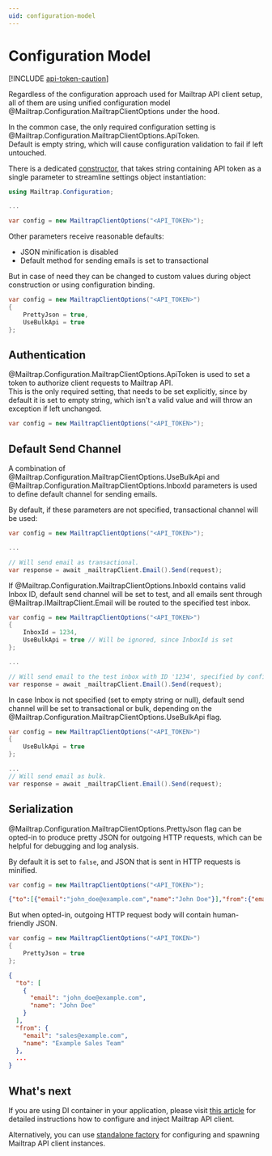 ```yaml
---
uid: configuration-model
---
```



# Configuration Model

[!INCLUDE [api-token-caution](../includes/api-token-caution.md)]

Regardless of the configuration approach used for Mailtrap API client setup, all of them are using unified configuration model @Mailtrap.Configuration.MailtrapClientOptions under the hood.

In the common case, the only required configuration setting is @Mailtrap.Configuration.MailtrapClientOptions.ApiToken.  
Default is empty string, which will cause configuration validation to fail if left untouched.  

There is a dedicated [constructor](xref:Mailtrap.Configuration.MailtrapClientOptions.%23ctor(System.String)), that takes string containing API token as a single parameter to streamline settings object instantiation:
```csharp
using Mailtrap.Configuration;

...

var config = new MailtrapClientOptions("<API_TOKEN>");
```  

Other parameters receive reasonable defaults:
 - JSON minification is disabled
 - Default method for sending emails is set to transactional

But in case of need they can be changed to custom values during object construction or using configuration binding.
```cs
var config = new MailtrapClientOptions("<API_TOKEN>")
{
    PrettyJson = true,
    UseBulkApi = true
};
```


## Authentication
@Mailtrap.Configuration.MailtrapClientOptions.ApiToken is used to set a token to authorize client requests to Mailtrap API.  
This is the only required setting, that needs to be set explicitly, since by default it is set to empty string,
which isn't a valid value and will throw an exception if left unchanged.
```cs
var config = new MailtrapClientOptions("<API_TOKEN>");
```

## Default Send Channel
A combination of @Mailtrap.Configuration.MailtrapClientOptions.UseBulkApi and @Mailtrap.Configuration.MailtrapClientOptions.InboxId parameters
is used to define default channel for sending emails.  

By default, if these parameters are not specified, transactional channel will be used:
```cs
var config = new MailtrapClientOptions("<API_TOKEN>");

...

// Will send email as transactional.
var response = await _mailtrapClient.Email().Send(request);
```

If @Mailtrap.Configuration.MailtrapClientOptions.InboxId contains valid Inbox ID, default send channel will be set to test,
and all emails sent through @Mailtrap.IMailtrapClient.Email will be routed to the specified test inbox.

```cs
var config = new MailtrapClientOptions("<API_TOKEN>")
{
    InboxId = 1234,
    UseBulkApi = true // Will be ignored, since InboxId is set
};

...

// Will send email to the test inbox with ID '1234', specified by configuration.
var response = await _mailtrapClient.Email().Send(request);
```

In case Inbox is not specified (set to empty string or null), default send channel will be set to transactional or bulk,
depending on the @Mailtrap.Configuration.MailtrapClientOptions.UseBulkApi flag.

```cs
var config = new MailtrapClientOptions("<API_TOKEN>")
{
    UseBulkApi = true
};

...
// Will send email as bulk.
var response = await _mailtrapClient.Email().Send(request);
```


## Serialization
@Mailtrap.Configuration.MailtrapClientOptions.PrettyJson flag can be opted-in to produce pretty JSON for outgoing HTTP requests,
which can be helpful for debugging and log analysis.

By default it is set to `false`, and JSON that is sent in HTTP requests is minified.
```cs
var config = new MailtrapClientOptions("<API_TOKEN>");
```

```json
{"to":[{"email":"john_doe@example.com","name":"John Doe"}],"from":{"email":"sales@example.com","name":"Example Sales Team"},...}
```

But when opted-in, outgoing HTTP request body will contain human-friendly JSON.

```cs
var config = new MailtrapClientOptions("<API_TOKEN>")
{
    PrettyJson = true
};
```

```json
{
  "to": [
    {
      "email": "john_doe@example.com",
      "name": "John Doe"
    }
  ],
  "from": {
    "email": "sales@example.com",
    "name": "Example Sales Team"
  },
  ...
}
```


## What's next
If you are using DI container in your application, please visit [this article](xref:configuration-client-di) for detailed instructions how to configure and inject Mailtrap API client.

Alternatively, you can use [standalone factory](xref:configuration-client-factory) for configuring and spawning Mailtrap API client instances.
